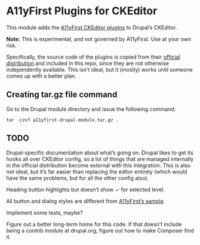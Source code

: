# A11yFirst Plugins for CKEditor

This module adds the [A11yFirst CKEditor plugins](https://a11yfirst.library.illinois.edu/) to Drupal’s CKEditor.

**Note:** This is experimental, and not governed by A11yFirst. Use at your own risk.

Specifically, the source code of the plugins is copied from their [official distribution](https://github.com/a11yfirst/distribution) and included in this repo, since they are not otherwise independently available. This isn’t ideal, but it (mostly) works until someone comes up with a better plan.

## Creating tar.gz file command

Go to the Drupal module directory and issue the following command:

```
tar -czvf a11yfirst-drupal-module.tar.gz .
```

## TODO

Drupal-specific documentation about what’s going on. Drupal likes to get its hooks all over CKEditor config, so a lot of things that are managed internally in the official distribution become external with this integration. This is also not ideal, but it’s far easier than replacing the editor entirely (which would have the same problems, but for all the other config also).

Heading button highlights but doesn’t show ✓ for selected level.

All button and dialog styles are different from [A11yFirst’s sample](https://a11yfirst.library.illinois.edu/demo/distribution/custom/a11yfirst.html).

Implement some tests, maybe?

Figure out a better long-term home for this code. If that doesn’t include being a contrib module at drupal.org, figure out how to make Composer find it.
